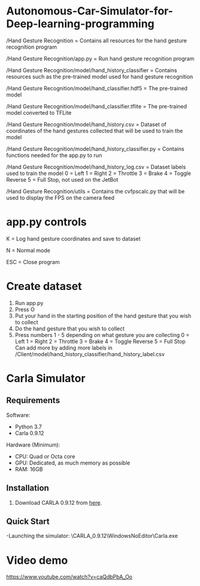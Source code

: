 # Autonomous-Car-Simulator-for-Deep-learning-programming

/Hand Gesture Recognition = Contains all resources for the hand gesture recognition program

/Hand Gesture Recognition/app.py = Run hand gesture recognition program

/Hand Gesture Recognition/model/hand_history_classifier = Contains resources such as the pre-trained model used for hand gesture recognition

/Hand Gesture Recognition/model/hand_classifier.hdf5 = The pre-trained model

/Hand Gesture Recognition/model/hand_classifier.tflite = The pre-trained model converted to TFLite

/Hand Gesture Recognition/model/hand_history.csv = Dataset of coordinates of the hand gestures collected that will be used to train the model

/Hand Gesture Recognition/model/hand_history_classifier.py = Contains functions needed for the app.py to run

/Hand Gesture Recognition/model/hand_history_log.csv = Dataset labels used to train the model 
0 = Left 
1 = Right 
2 = Throttle 
3 = Brake
4 = Toggle Reverse 
5 = Full Stop, not used on the JetBot

/Hand Gesture Recognition/utils = Contains the cvfpscalc.py that will be used to display the FPS on the camera feed

# app.py controls

K = Log hand gesture coordinates and save to dataset

N = Normal mode

ESC = Close program

# Create dataset

1. Run app.py
2. Press O
3. Put your hand in the starting position of the hand gesture that you wish to collect
4. Do the hand gesture that you wish to collect
5. Press numbers 1 - 5 depending on what gesture you are collecting
  0 = Left
  1 = Right
  2 = Throttle
  3 = Brake
  4 = Toggle Reverse
  5 = Full Stop
Can add more by adding more labels in /Client/model/hand_history_classifier/hand_history_label.csv

# Carla Simulator

## Requirements

Software:
* Python 3.7
* Carla 0.9.12

Hardware (Minimum):
* CPU: Quad or Octa core
* GPU: Dedicated, as much memory as possible
* RAM: 16GB

## Installation
1. Download CARLA 0.9.12 from [here](https://github.com/carla-simulator/carla/releases/tag/0.9.12/).

## Quick Start
-Launching the simulator: \CARLA_0.9.12\WindowsNoEditor\Carla.exe

# Video demo
https://www.youtube.com/watch?v=caQdbPbA_Oo

